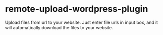 # remote-upload-wordpress-plugin
Upload files from url to your website. Just enter file urls in input box, and it will automatically download the files to your website.
